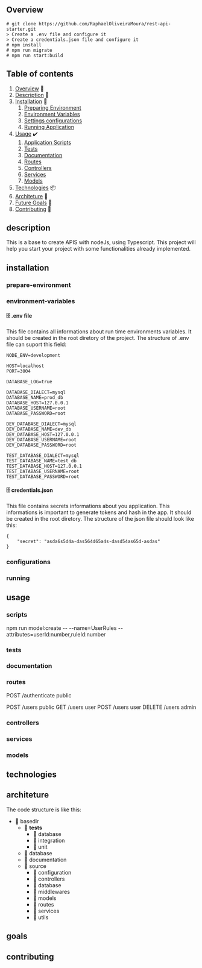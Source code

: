 ## Overview
```
# git clone https://github.com/RaphaelOliveiraMoura/rest-api-starter.git
> Create a .env file and configure it
> Create a credentials.json file and configure it
# npm install
# npm run migrate
# npm run start:build
```

## Table of contents
1. [Overview](#overview) 👀
1. [Description](#description) 📝
1. [Installation](#installation) 🚀
   1. [Preparing Environment](#prepare-environment)
   1. [Environment Variables](#environment-variables)
   1. [Settings configurations](#configurations)
   1. [Running Application](#running)
1. [Usage](#usage) ✔️
   1. [Application Scripts](#scripts)
   1. [Tests](#tests)
   1. [Documentation](#documentation)
   1. [Routes](#routes)
   1. [Controllers](#controllers)
   1. [Services](#services)
   1. [Models](#models)
1. [Technologies](#technologies) 📦
1. [Architeture](#architeture) 📐
1. [Future Goals](#goals) 🎯
1. [Contributing](#contributing) 🎈

## description
This is a base to create APIS with nodeJs, using Typescript. This project will help you start your project with some functionalities already implemented. 

## installation

### prepare-environment

### environment-variables

#### 🗄️ .env file
This file contains all informations about run time environments variables.
It should be created in the root diretory of the project.
The structure of .env file can suport this field:
```
NODE_ENV=development

HOST=localhost
PORT=3004

DATABASE_LOG=true

DATABASE_DIALECT=mysql
DATABASE_NAME=prod_db
DATABASE_HOST=127.0.0.1
DATABASE_USERNAME=root
DATABASE_PASSWORD=root

DEV_DATABASE_DIALECT=mysql
DEV_DATABASE_NAME=dev_db
DEV_DATABASE_HOST=127.0.0.1
DEV_DATABASE_USERNAME=root
DEV_DATABASE_PASSWORD=root

TEST_DATABASE_DIALECT=mysql
TEST_DATABASE_NAME=test_db
TEST_DATABASE_HOST=127.0.0.1
TEST_DATABASE_USERNAME=root
TEST_DATABASE_PASSWORD=root
```

#### 🗄️ credentials.json
This file contains secrets informations about you application.
This informations is important to generate tokens and hash in the app.
It should be created in the root diretory.
The structure of the json file should look like this:
```
{
    "secret": "asda6s5d4a-das564d65a4s-dasd54as65d-asdas"
}
```

### configurations

### running

## usage

### scripts

npm run model:create -- --name=UserRules --attributes=userId:number,ruleId:number

### tests

### documentation

### routes
POST    /authenticate   public

POST    /users          public
GET     /users          user
POST    /users          user
DELETE  /users          admin

### controllers

### services

### models

## technologies

## architeture
The code structure is like this:
- 📂 basedir
    - 📂 __tests__
        - 📂 database
        - 📂 integration
        - 📂 unit
    - 📂 database
    - 📂 documentation
    - 📂 source
        - 📂 configuration
        - 📂 controllers
        - 📂 database
        - 📂 middlewares
        - 📂 models
        - 📂 routes
        - 📂 services
        - 📂 utils

## goals

## contributing
